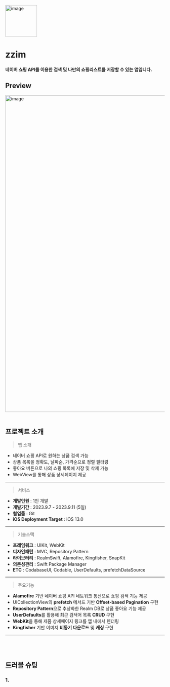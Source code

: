 <p align="left">
  <img width="100" alt="image" src="https://github.com/chaeondev/zzim/assets/80023607/ce8842fb-f18c-4b96-b56d-937596b38668">
</p>

# zzim

#### 네이버 쇼핑 API를 이용한 검색 및 나만의 쇼핑리스트를 저장할 수 있는 앱입니다.

## Preview
<img width="1000" alt="image" src="https://github.com/chaeondev/zzim/assets/80023607/f9305e84-e0d6-42eb-8237-fd559edbe94f">
<br></br>

## 프로젝트 소개

> 앱 소개
- 네이버 쇼핑 API로 원하는 상품 검색 가능
- 상품 목록을 정확도, 날짜순, 가격순으로 정렬 필터링
- 좋아요 버튼으로 나의 쇼핑 목록에 저장 및 삭제 가능
- WebView를 통해 상품 상세페이지 제공

---

> 서비스
- **개발인원** : 1인 개발
- **개발기간** : 2023.9.7 - 2023.9.11 (5일)
- **협업툴** : Git
- **iOS Deployment Target** : iOS 13.0

---

> 기술스택

- **프레임워크** : UIKit, WebKit
- **디자인패턴** : MVC, Repository Pattern
- **라이브러리** : RealmSwift, Alamofire, Kingfisher, SnapKit
- **의존성관리** : Swift Package Manager
- **ETC** : CodabaseUI, Codable, UserDefaults, prefetchDataSource

---

> 주요기능
- **Alamofire** 기반 네이버 쇼핑 API 네트워크 통신으로 쇼핑 검색 기능 제공
- UICollectionView의 **prefetch** 메서드 기반 **Offset-based Pagination** 구현
- **Repository Pattern**으로 추상화한 Realm DB로 상품 좋아요 기능 제공
- **UserDefaults**를 활용해 최근 검색어 목록 **CRUD** 구현
- **WebKit**을 통해 제품 상세페이지 링크를 앱 내에서 렌더링
- **Kingfisher** 기반 이미지 **비동기 다운로드** 및 **캐싱** 구현

---

<br> </br>

## 트러블 슈팅

### 1. 
